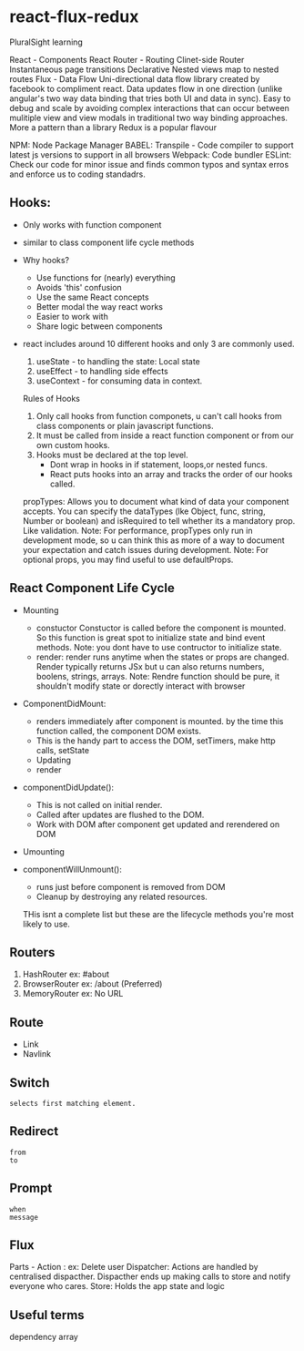 # react-flux-redux

PluralSight learning

React - Components
React Router - Routing
Clinet-side Router
Instantaneous page transitions
Declarative
Nested views map to nested routes
Flux - Data Flow
Uni-directional data flow library created by facebook to compliment react.
Data updates flow in one direction (unlike angular's two way data binding that tries both UI and data in sync).
Easy to debug and scale by avoiding complex interactions that can occur between mulitiple view and view modals in traditional two way binding approaches.
More a pattern than a library
Redux is a popular flavour

NPM: Node Package Manager
BABEL: Transpile - Code compiler to support latest js versions to support in all browsers
Webpack: Code bundler
ESLint: Check our code for minor issue and finds common typos and syntax erros and enforce us to coding standadrs.

## Hooks:

- Only works with function component
- similar to class component life cycle methods
- Why hooks?
  - Use functions for (nearly) everything
  - Avoids 'this' confusion
  - Use the same React concepts
  - Better modal the way react works
  - Easier to work with
  - Share logic between components
- react includes around 10 different hooks and only 3 are commonly used.
  1.  useState - to handling the state: Local state
  2.  useEffect - to handling side effects
  3.  useContext - for consuming data in context.

  Rules of Hooks
    1. Only call hooks from function componets, u can't call hooks from class components or plain javascript functions.
    2. It must be called from inside a react function component or from our own custom hooks.
    3. Hooks must be declared at the top level. 
        - Dont wrap in hooks in if statement, loops,or nested funcs.
        - React puts hooks into an array and tracks the order of our hooks called.
    
  propTypes: Allows you to document what kind of data your component accepts.
  You can specify the dataTypes (lke Object, func, string, Number or boolean) and isRequired to tell whether its a mandatory prop.
  Like validation.
  Note: For performance, propTypes only run in development mode, so u can think this as more of a way to document your expectation and catch issues during development.
  Note: For optional props, you may find useful to use defaultProps.

## React Component Life Cycle

- Mounting
  - constuctor
    Constuctor is called before the component is mounted. So this function is great spot to initialize state and bind event methods.
    Note: you dont have to use contructor to initialize state. 
  - render:
    render runs anytime when the states or props are changed. Render typically returns JSx but u can also returns numbers, boolens, strings, arrays.
    Note: Rendre function should be pure, it shouldn't modify state or dorectly interact with browser
- ComponentDidMount:
  - renders immediately after component is mounted. by the time this function called, the component DOM exists.
  - This is the handy part to access the DOM, setTimers, make http calls, setState
  - Updating
  - render
- componentDidUpdate():
  - This is not called on initial render.
  - Called after updates are flushed to the DOM.
  - Work with DOM after component get updated and rerendered on DOM
- Umounting
- componentWillUnmount():
  - runs just before component is removed from DOM
  - Cleanup by destroying any related resources.

  THis isnt a complete list but these are the lifecycle methods you're most likely to use.
  

## Routers

1.  HashRouter ex: #about
2.  BrowserRouter ex: /about (Preferred)
3.  MemoryRouter ex: No URL

## Route

- Link
- Navlink

## Switch

    selects first matching element.

## Redirect

    from
    to

## Prompt

    when
    message


## Flux
  Parts - 
    Action : ex: Delete user
    Dispatcher: Actions are handled by centralised dispacther. Dispacther ends up making calls to store and notify everyone who cares.
    Store: Holds the app state and logic



## Useful terms
  dependency array


